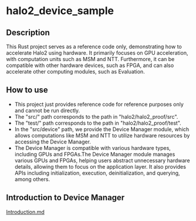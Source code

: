 # halo2_device_sample

## Description
This Rust project serves as a reference code only, demonstrating how to accelerate Halo2 using hardware.
It primarily focuses on GPU acceleration, with computation units such as MSM and NTT.
Furthermore, it can be compatible with other hardware devices, such as FPGA, and can also accelerate other computing modules, such as Evaluation.

## How to use
* This project just provides reference code for reference purposes only and cannot be run directly.
* The "src/" path corresponds to the path in "halo2/halo2_proof/src".
* The "test/" path corresponds to the path in "halo2/halo2_proof/test".
* In the "src/device" path, we provide the Device Manager module, which allows computations like MSM and NTT to utilize hardware resources by accessing the Device Manager.
* The Device Manager is compatible with various hardware types, including GPUs and FPGAs.The Device Manager module manages various GPUs and FPGAs, helping users abstract unnecessary hardware details, allowing them to focus on the application layer. It also provides APIs including initialization, execution, deinitialization, and querying, among others. 

## Introduction to Device Manager
[Introduction.md](doc/Introduction.md)
